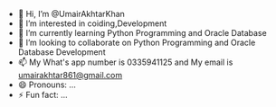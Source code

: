 - 👋 Hi, I’m @UmairAkhtarKhan
- 👀 I’m interested in coiding,Development
- 🌱 I’m currently learning Python Programming and Oracle Database
- 💞️ I’m looking to collaborate on Python Programming and Oracle Database Development
- 📫 My What's app number is 0335941125 and My email is umairakhtar861@gmail.com
- 😄 Pronouns: ...
- ⚡ Fun fact: ...

<!---
UmairAkhtarKhan/UmairAkhtarKhan is a ✨ special ✨ repository because its `README.md` (this file) appears on your GitHub profile.
You can click the Preview link to take a look at your changes.
--->
